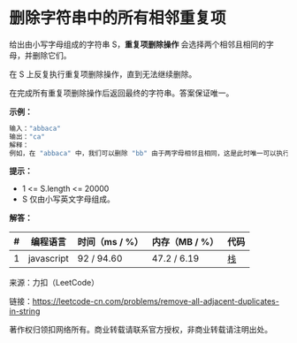 # 删除字符串中的所有相邻重复项

给出由小写字母组成的字符串 S，**重复项删除操作** 会选择两个相邻且相同的字母，并删除它们。

在 S 上反复执行重复项删除操作，直到无法继续删除。

在完成所有重复项删除操作后返回最终的字符串。答案保证唯一。

**示例：**

``` javascript
输入："abbaca"
输出："ca"
解释：
例如，在 "abbaca" 中，我们可以删除 "bb" 由于两字母相邻且相同，这是此时唯一可以执行删除操作的重复项。之后我们得到字符串 "aaca"，其中又只有 "aa" 可以执行重复项删除操作，所以最后的字符串为 "ca"。
```

**提示：**

- 1 <= S.length <= 20000
- S 仅由小写英文字母组成。

**解答：**

**#**|**编程语言**|**时间（ms / %）**|**内存（MB / %）**|**代码**
--|--|--|--|--
1|javascript|92 / 94.60|47.2 / 6.19|[栈](./javascript/ac_v1.js)

来源：力扣（LeetCode）

链接：https://leetcode-cn.com/problems/remove-all-adjacent-duplicates-in-string

著作权归领扣网络所有。商业转载请联系官方授权，非商业转载请注明出处。
